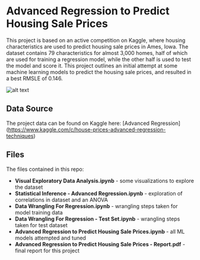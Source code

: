 # Advanced Regression to Predict Housing Sale Prices

This project is based on an active competition on Kaggle, where housing characteristics are used to predict housing sale prices in Ames, Iowa. The dataset contains 79 characteristics for almost 3,000 homes, half of which are used for training a regression model, while the other half is used to test the model and score it. This project outlines an initial attempt at some machine learning models to predict the housing sale prices, and resulted in a best RMSLE of 0.146.

![alt text](https://kaggle2.blob.core.windows.net/competitions/kaggle/5407/media/housesbanner.png)

## Data Source

The project data can be found on Kaggle here:
[Advanced Regression] (https://www.kaggle.com/c/house-prices-advanced-regression-techniques)

## Files

The files contained in this repo:

* **Visual Exploratory Data Analysis.ipynb** - some visualizations to explore the dataset
* **Statistical Inference - Advanced Regression.ipynb** - exploration of correlations in dataset and an ANOVA
* **Data Wrangling For Regression.ipynb** - wrangling steps taken for model training data
* **Data Wrangling For Regression - Test Set.ipynb** -  wrangling steps taken for test dataset
* **Advanced Regression to Predict Housing Sale Prices.ipynb** - all ML models attempted and tuned
* **Advanced Regression to Predict Housing Sale Prices - Report.pdf** - final report for this project


